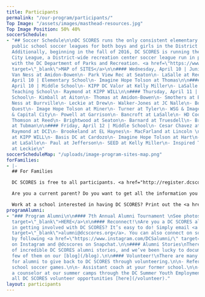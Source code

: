 ```yaml
---
title: Participants
permalink: "/our-program/participants/"
Top Image: "/assets/images/masthead-resources.jpg"
Top Image Position: 50% 40%
soccerSchedule:
- "## Soccer Schedule\n\nDC SCORES runs the only consistent elementary and middle
  public school soccer leagues for both boys and girls in the District of Columbia.
  Additionally, beginning in the fall of 2016, DC SCORES is running the DC SCORES
  City League, a District-wide recreation center soccer league run in partnership
  with the DC Department of Parks and Recreation. <a href=\"https://www.google.com/maps/d/u/0/viewer?mid=1ArueGtkLKryfnhjFva-7hHSZlD8&ll=38.8939219214454%2C-77.01469049999997&z=12\"
  target=\"_blank\">MAP of SITES</a>\n\n#### Wednesday, April 10 | Junior SCORES\n-
  Van Ness at Amidon-Bowen\n- Park View Rec at Seaton\n- LaSalle at Reed\n\n#### Wednesday,
  April 10 | Elementary School\n- Imagine Hope Tolson at Thomas\n\n#### Wednesday,
  April 10 | Middle School\n- KIPP DC Valor at Kelly Miller\n- LaSalle at Inspired
  Teaching School\n- Raymond at KIPP WILL\n\n#### Thursday, April 11 | Elementary
  School\n- Kimball at Aiton\n- Thomas at Amidon-Bowen\n- Smothers at Beers\n- Van
  Ness at Burrville\n- Leckie at Drew\n- Walker-Jones at JC Nalle\n- Boone at KIPP
  Quest\n- Image Hope Tolson at Miner\n- Turner at Tyler\n- WSG & Image Hope Lamond
  & Capital City\n- Powell at Garrison\n- Bancroft at LaSalle\n- HD Cooke at Raymond\n-
  Thomson at Reed\n- Brightwood at Seaton\n- Barnard at Truesdell\n- Bruce Monroe
  at Tubman\n\n#### Friday, April 12 | Middle School\n- Cesar Chavez at Capital City\n-
  Raymond at DCI\n- Brookeland at EL Haynes\n- MacFarland at Lincoln \n- Brightwood
  at KIPP WILL\n- Basis DC at Cardozo\n- Imagine Hope Tolson at Hart\n- KIPP Valor
  at LaSalle\n- Paul at Jefferson\n- SEED at Kelly Miller\n- Inspired Teaching School
  at Leckie\n"
soccerScheduleMap: "/uploads/image-program-sites-map.png"
forFamilies:
- |-
  ## For Families

  DC SCORES is free to all participants. <a href="http://register.dcscores.org" target="_blank">Register your child/children</a> for the next DC SCORES programming season (we’re year-round), or for summer camps <a href="http://summer.dcscores.org/" target="_blank">HERE</a>

  Are you a current parent? Do you want to get all the information you need? Click <a href="https://parents.dcscores.org/" target="_blank">HERE</a>

  Work at a school interested in having DC SCORES? Print out the <a href="https://drive.google.com/file/d/11F1BG9gXQWi7vK1bQ2W-K74CERlA6aP1/view?usp=sharing" target="_blank">application form</a>.
programAlumni:
- "### Program Alumni\n\n#### 7th Annual Alumni Tournament \nSee photos <a href=\"https://www.flickr.com/photos/dcscorespictures/albums/72157691961383872\"
  target=\"_blank\">HERE</a>\n\n#### Reconnect!\nAre you a DC SCORES alumnus interested
  in getting involved with DC SCORES? It’s easy to do! Simply email <a href=\"mailto:alumni@dcscores.org\"
  target=\"_blank\">alumni@dcscores.org</a>. You can also connect on social media
  by following <a href=\"https://www.instagram.com/DCSalumni/\" target=\"_blank\">@DCSalumni</a>
  on Instagram and @dcscores on Snapchat.\n\n#### Alumni Stories\nThere are hundreds
  of incredible DC SCORES alumni stories, and we’ve been lucky to document just a
  few of them on our [blog](/blog).\n\n#### Volunteer!\nThere are many great ways
  for alumni to give back to DC SCORES through volunteering.\n\n- Referee elementary
  school soccer games.\n\n- Assistant coach at your former school.\n\n- Apply to be
  a counselor at our summer camps through the DC Summer Youth Employment Program (SYEP).\n\nView
  all DC SCORES volunteer opportunities [here](/volunteer)."
layout: participants
---
```


> # 